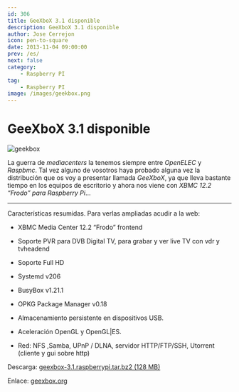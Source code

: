 ```yaml
---
id: 306
title: GeeXboX 3.1 disponible
description: GeeXboX 3.1 disponible
author: Jose Cerrejon
icon: pen-to-square
date: 2013-11-04 09:00:00
prev: /es/
next: false
category:
    - Raspberry PI
tag:
    - Raspberry PI
image: /images/geekbox.png
---
```


# GeeXboX 3.1 disponible

![geekbox](/images/geekbox.png)

La guerra de _mediacenters_ la tenemos siempre entre _OpenELEC_ y _Raspbmc_. Tal vez alguno de vosotros haya probado alguna vez la distribución que os voy a presentar llamada _GeeXboX_, ya que lleva bastante tiempo en los equipos de escritorio y ahora nos viene con _XBMC 12.2 “Frodo” para Raspberry Pi_...

---

Características resumidas. Para verlas ampliadas acudir a la web:

-   XBMC Media Center 12.2 “Frodo” frontend

-   Soporte PVR para DVB Digital TV, para grabar y ver live TV con vdr y tvheadend

-   Soporte Full HD

-   Systemd v206

-   BusyBox v1.21.1

-   OPKG Package Manager v0.18

-   Almacenamiento persistente en dispositivos USB.

-   Aceleración OpenGL y OpenGL|ES.

-   Red: NFS ,Samba, UPnP / DLNA, servidor HTTP/FTP/SSH, Utorrent (cliente y gui sobre http)

Descarga: [geexbox-3.1.raspberrypi.tar.bz2 (128 MB)](https://www.geexbox.org/wp-content/plugins/download-monitor/download.php?id=geexbox-3.1.raspberrypi.tar.bz2)

Enlace: [geexbox.org](https://www.geexbox.org/2013/11/01/geexbox-3-1/)
